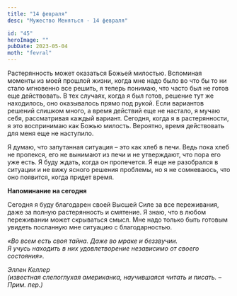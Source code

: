 ```yaml
---
title: "14 февраля"
desc: "Мужество Меняться - 14 февраля"

id: "45"
heroImage: ""
pubDate: 2023-05-04
moth: "fevral"
---
```


Растерянность может оказаться Божьей милостью. Вспоминая моменты из моей
прошлой жизни, когда мне надо было во что бы то ни стало мгновенно все решить,
я теперь понимаю, что часто был не готов еще действовать. В тех случаях, когда
я был готов, решение тут же находилось, оно оказывалось прямо под рукой. Если
вариантов решений слишком много, а время действий еще не настало, я мучаю
себя, рассматривая каждый вариант. Сегодня, когда я в растерянности, я это
воспринимаю как Божью милость. Вероятно, время действовать для меня еще не
наступило.

Я думаю, что запутанная ситуация – это как хлеб в печи. Ведь пока хлеб не
пропекся, его не вынимают из печи и не утверждают, что пора его уже есть. Я
буду ждать, когда он пропечется. Я еще не разобрался в ситуации и не вижу
ясного решения проблемы, но я не сомневаюсь, что оно появится, когда придет
время.

**Напоминание на сегодня**

Сегодня я буду благодарен своей Высшей Силе за все переживания, даже за полную
растерянность и смятение. Я знаю, что в любом переживании может скрываться
смысл. Мне надо только быть готовым увидеть посланную мне ситуацию с
благодарностью.

_«Во всем есть своя тайна. Даже во мраке и беззвучии._  
_Я учусь находить в них удовлетворение независимо от своего состояния»._

_Эллен Келлер_  
_(известная слепоглухая американка, научившаяся читать и писать. – Прим.
пер.)_
